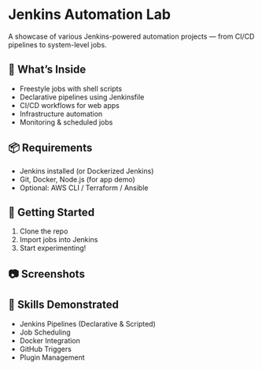 # Jenkins Automation Lab

A showcase of various Jenkins-powered automation projects — from CI/CD pipelines to system-level jobs.

## 🔧 What’s Inside

- Freestyle jobs with shell scripts
- Declarative pipelines using Jenkinsfile
- CI/CD workflows for web apps
- Infrastructure automation
- Monitoring & scheduled jobs

## 📦 Requirements

- Jenkins installed (or Dockerized Jenkins)
- Git, Docker, Node.js (for app demo)
- Optional: AWS CLI / Terraform / Ansible

## 🚀 Getting Started

1. Clone the repo
2. Import jobs into Jenkins
3. Start experimenting!

## 📷 Screenshots


## 🧠 Skills Demonstrated

- Jenkins Pipelines (Declarative & Scripted)
- Job Scheduling
- Docker Integration
- GitHub Triggers
- Plugin Management

